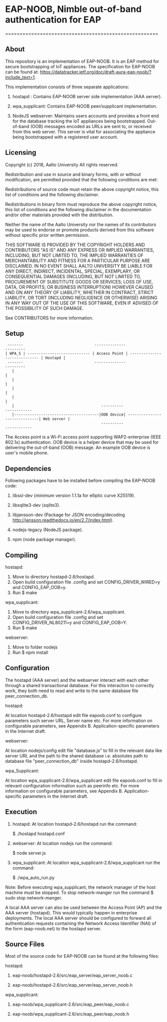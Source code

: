 # EAP-NOOB, Nimble out-of-band authentication for EAP 
=====================================================

About
-------- 

This repository is an implementation of EAP-NOOB. It is an EAP method for secure bootstrapping of IoT appliances. The specification for EAP-NOOB can be found at: https://datatracker.ietf.org/doc/draft-aura-eap-noob/?include_text=1.

This implementation consists of three separate applications:

1. hostapd : Contains EAP-NOOB server side implementation (AAA server).

2. wpa_supplicant:  Contains EAP-NOOB peer/supplicant implementation. 

3. NodeJS webserver:  Maintains users accounts and provides a front end for the database tracking the IoT appliances being bootstrapped. Out-of-band (OOB) messages encoded as URLs are sent to, or received from this web server. This server is vital for associating the appliance being bootstrapped with a registered user account.

Licensing
------------       
Copyright (c) 2018, Aalto University 
All rights reserved. 
 
Redistribution and use in source and binary forms, with or without modification, are permitted provided that the following conditions are met: 

Redistributions of source code must retain the above copyright notice, this list of conditions and the following disclaimer. 

Redistributions in binary form must reproduce the above copyright notice, this list of conditions and the following disclaimer in the documentation and/or other materials provided with the distribution. 

Neither the name of the Aalto University nor the names of its contributors may be used to endorse or promote products derived from this software without specific prior written permission. 
 
 THIS SOFTWARE IS PROVIDED BY THE COPYRIGHT HOLDERS AND CONTRIBUTORS "AS IS" AND ANY EXPRESS OR IMPLIED WARRANTIES, INCLUDING, BUT NOT LIMITED TO, THE IMPLIED WARRANTIES OF MERCHANTABILITY AND FITNESS FOR A PARTICULAR PURPOSE ARE DISCLAIMED. IN NO EVENT SHALL AALTO UNIVERSITY BE LIABLE FOR ANY DIRECT, INDIRECT, INCIDENTAL, SPECIAL, EXEMPLARY, OR CONSEQUENTIAL DAMAGES (INCLUDING, BUT NOT LIMITED TO, PROCUREMENT OF SUBSTITUTE GOODS OR SERVICES; LOSS OF USE, DATA, OR PROFITS; OR BUSINESS INTERRUPTION) HOWEVER CAUSED AND ON ANY THEORY OF LIABILITY, WHETHER IN CONTRACT, STRICT LIABILITY, OR TORT (INCLUDING NEGLIGENCE OR OTHERWISE) ARISING IN ANY WAY OUT OF THE USE OF THIS  SOFTWARE, EVEN IF ADVISED OF THE POSSIBILITY OF SUCH DAMAGE. 
 
See CONTRIBUTORS for more information. 

Setup
-------

	 -------                                --------------                                 ---------
	| WPA_S | ---------------------------- | Access Point | ----------------------------- | Hostapd |
	 -------                                --------------                                 ---------
	   |                                                                                      |
	   |                                                                                      | 
	   |                                                                                      |
	   |                                                                                      |
	   |                                       ----------                                 ------------
	   |--------------------------------------|OOB device| ------------------------------| Web server |
                                               ----------                                 ------------


The Access point is a Wi-Fi access point supporting WAP2-enterprise (IEEE 802.1x) authentication. OOB device is a helper device that may be used for delivering the out-of-band (OOB) message. An example OOB device is user's mobile phone.

Dependencies
-----------------  

Following packages have to be installed before compiling the EAP-NOOB code:

1. libssl-dev (minimum version 1.1.1a for elliptic curve X25519). 

2. libsqlite3-dev (sqlite3). 

3. libjansson-dev (Package for JSON encoding/decoding http://jansson.readthedocs.io/en/2.7/index.html). 

4. nodejs-legacy (NodeJS package). 

5. npm (node package manager). 

Compiling 
--------------
 
hostapd:

1) Move to directory  hostapd-2.6/hostapd.	
2) Open build configuration file .config and set CONFIG_DRIVER_WIRED=y and CONFIG_EAP_OOB=y.	
3) Run $ make


wpa_supplicant:

1) Move to directory  wpa_supplicant-2.6/wpa_supplicant.	
2) Open build configuration file .config and set CONFIG_DRIVER_NL80211=y and CONFIG_EAP_OOB=Y. 	
3) Run $ make


webserver: 

1) Move to folder nodejs	
2) Run	$ npm install	
    
Configuration
---------------  

The hostapd (AAA server) and the webserver interact with each other through a shared transactional database. For this interaction to correctly work, they both need to read and write to the same database file peer_connection_db.

hostapd:

At location hostapd-2.6/hostapd edit file eapoob.conf to configure parameters such server URL, Server name etc. For more information on configurable parameters, see Appendix B. Application-specific parameters in the Internet draft. 

webserver: 

At location nodejs/config edit file "database.js" to fill in the relevant data like server URL and the path to the shared database i.e. absolutes path to database file "peer_connection_db" inside hostapd-2.6/hostapd. 

wpa_Supplicant:

At location wpa_supplicant-2.6/wpa_supplicant edit file eapoob.conf to fill in relevant configuration information such as peerinfo etc. For more information on configurable parameters, see Appendix B. Application-specific parameters in the Internet draft. 

Execution
------------  

1. hostapd: At location hostapd-2.6/hostapd run the command:

	$  ./hostapd  hostapd.conf	

2. webserver: At location nodejs run the command:

	$ node server.js	

3. wpa_supplicant: At location wpa_supplicant-2.6/wpa_supplicant run the command:

	$ ./wpa_auto_run.py	

Note: Before executing wpa_supplicant, the network manager of the host machine must be stopped. To stop network-manger run the command $ sudo stop network-manger.	

A local AAA server can also be used between the Access Point (AP) and the AAA server (hostapd). This would typically happen in enterprise deployments. The local AAA server should be configured to forward all authentication requests containing the Network Access Identifier (NAI) of the form (eap-noob.net) to the hostapd server.  	

Source Files
-------------
Most of the source code for EAP-NOOB can be found at the following files:

hostapd:

1) eap-noob/hostapd-2.6/src/eap_server/eap_server_noob.c

2) eap-noob/hostapd-2.6/src/eap_server/eap_server_noob.h
 
wpa_supplicant:

1) eap-noob/wpa_supplicant-2.6/src/eap_peer/eap_noob.c

2) eap-noob/wpa_supplicant-2.6/src/eap_peer/eap_noob.h
